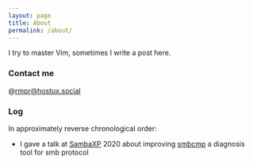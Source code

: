 ```yaml
---
layout: page
title: About
permalink: /about/
---
```


I try to master Vim, sometimes I write a post here.

### Contact me

@rmpr@hostux.social

### Log
In approximately reverse chronological order:

- I gave a talk at [SambaXP](https://sambaxp.org) 2020 about improving [smbcmp](https://github.com/smbcmp/smbcmp) a diagnosis tool for smb protocol
